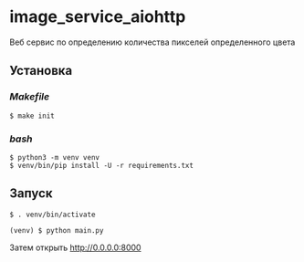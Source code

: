 # image_service_aiohttp
Веб сервис по определению количества пикселей определенного цвета

## Установка

### _Makefile_

    $ make init

### _bash_

    $ python3 -m venv venv
    $ venv/bin/pip install -U -r requirements.txt

## Запуск

    $ . venv/bin/activate

    (venv) $ python main.py

Затем открыть http://0.0.0.0:8000
